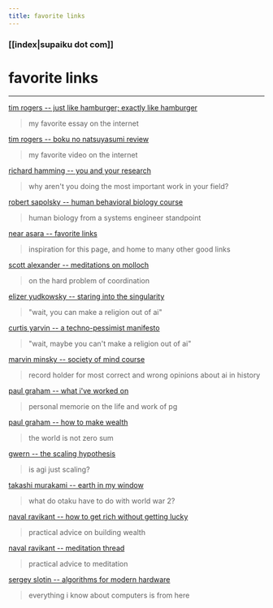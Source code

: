 ```yaml
---
title: favorite links
---
```


### [[index|supaiku dot com]]



<h1 href="" onclick="document.getElementById('darkmode-toggle').click(); return false;">
favorite links   
</h1>

---

[tim rogers -- just like hamburger; exactly like hamburger](https://medium.com/@108/just-like-hamburger-exactly-like-hamburger-5ba6f95c2b32) 
> my favorite essay on the internet

[tim rogers -- boku no natsuyasumi review](https://www.youtube.com/watch?v=779coR-XPTw)
> my favorite video on the internet

[richard hamming -- you and your research](https://gwern.net/doc/science/1986-hamming)
> why aren't you doing the most important work in your field?

[robert sapolsky -- human behavioral biology course](https://www.youtube.com/watch?v=NNnIGh9g6fA)
> human biology from a systems engineer standpoint

[near asara -- favorite links](https://near.blog/my-favorite-links/)
> inspiration for this page, and home to many other good links

[scott alexander -- meditations on molloch](https://slatestarcodex.com/2014/07/30/meditations-on-moloch/)
> on the hard problem of coordination

[elizer yudkowsky -- staring into the singularity](http://www.fairpoint.net/~jpierce/staring_into_the_singularity.htm)
> "wait, you can make a religion out of ai"

[curtis yarvin --  a techno-pessimist manifesto](https://graymirror.substack.com/p/a-techno-pessimist-manifesto)
> "wait, maybe you can't make a religion out of ai"

[marvin minsky -- society of mind course](https://www.youtube.com/watch?v=-pb3z2w9gdg&list=plul4u3cngp61e-vncdv0w5xpsibynjdku)
> record holder for most correct and wrong opinions about ai in history

[paul graham -- what i've worked on](https://paulgraham.com/worked.html)
> personal memorie on the life and work of pg

[paul graham -- how to make wealth](https://paulgraham.com/wealth.html)
> the world is not zero sum

[gwern -- the scaling hypothesis](https://gwern.net/scaling-hypothesis)
> is agi just scaling?

[takashi murakami -- earth in my window](https://gwern.net/doc/anime/eva/little-boy/2005-murakami)
> what do otaku have to do with world war 2?

[naval ravikant -- how to get rich without getting lucky](https://x.com/naval/status/1002103360646823936)
> practical advice on building wealth

[naval ravikant -- meditation thread](https://x.com/naval/status/1261481222359801856)
> practical advice to meditation

[sergey slotin -- algorithms for modern hardware](https://en.algorithmica.org/hpc/)
> everything i know about computers is from here
